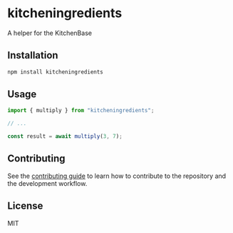 # kitcheningredients

A helper for the KitchenBase

## Installation

```sh
npm install kitcheningredients
```

## Usage

```js
import { multiply } from "kitcheningredients";

// ...

const result = await multiply(3, 7);
```

## Contributing

See the [contributing guide](CONTRIBUTING.md) to learn how to contribute to the repository and the development workflow.

## License

MIT
